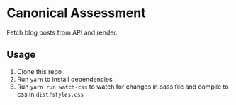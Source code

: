 # Canonical Assessment

Fetch blog posts from API and render.

## Usage

1. Clone this repo
2. Run `yarn` to install dependencies
3. Run `yarn run watch-css` to watch for changes in sass file and compile to css in `dist/styles.css`
